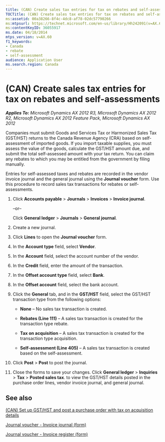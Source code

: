 ```yaml
---
title: (CAN) Create sales tax entries for tax on rebates and self-assessments
TOCTitle: (CAN) Create sales tax entries for tax on rebates and self-assessments
ms:assetid: 00a38266-8f4c-4dc8-af78-02dc57790266
ms:mtpsurl: https://technet.microsoft.com/en-us/library/Hh242091(v=AX.60)
ms:contentKeyID: 36055917
ms.date: 04/18/2014
mtps_version: v=AX.60
f1_keywords:
- Canada
- rebate
- self-assessment
audience: Application User
ms.search.region: Canada
---
```


# (CAN) Create sales tax entries for tax on rebates and self-assessments 


_**Applies To:** Microsoft Dynamics AX 2012 R3, Microsoft Dynamics AX 2012 R2, Microsoft Dynamics AX 2012 Feature Pack, Microsoft Dynamics AX 2012_

Companies must submit Goods and Services Tax or Harmonized Sales Tax (GST/HST) returns to the Canada Revenue Agency (CRA) based on self-assessment of imported goods. If you import taxable supplies, you must assess the value of the goods, calculate the GST/HST amount due, and submit the total self-assessed amount with your tax return. You can claim any rebates to which you may be entitled from the government by filing manually.

Entries for self-assessed taxes and rebates are recorded in the vendor invoice journal and the general journal using the **Journal voucher** form. Use this procedure to record sales tax transactions for rebates or self-assessments.

1.  Click **Accounts payable** \> **Journals** \> **Invoices** \> **Invoice journal**.
    
    –or–
    
    Click **General ledger** \> **Journals** \> **General journal**.

2.  Create a new journal.

3.  Click **Lines** to open the **Journal voucher** form.

4.  In the **Account type** field, select **Vendor**.

5.  In the **Account** field, select the account number of the vendor.

6.  In the **Credit** field, enter the amount of the transaction.

7.  In the **Offset account type** field, select **Bank**.

8.  In the **Offset account** field, select the bank account.

9.  Click the **General** tab, and in the **GST/HST** field, select the GST/HST transaction type from the following options:
    
      - **None** – No sales tax transaction is created.
    
      - **Rebates (Line 111)** – A sales tax transaction is created for the transaction type rebate.
    
      - **Tax on acquisition** – A sales tax transaction is created for the transaction type acquisition.
    
      - **Self-assessment (Line 405)** – A sales tax transaction is created based on the self-assessment.

10. Click **Post** \> **Post** to post the journal.

11. Close the forms to save your changes. Click **General ledger** \> **Inquiries** \> **Tax** \> **Posted sales tax**. to view the GST/HST details posted in the purchase order lines, vendor invoice journal, and general journal.

## See also

[(CAN) Set up GST/HST and post a purchase order with tax on acquisition details](can-set-up-gst-hst-and-post-a-purchase-order-with-tax-on-acquisition-details.md)

[Journal voucher - Invoice journal (form)](https://technet.microsoft.com/en-us/library/aa616218\(v=ax.60\))

[Journal voucher - Invoice register (form)](https://technet.microsoft.com/en-us/library/aa575517\(v=ax.60\))

  


